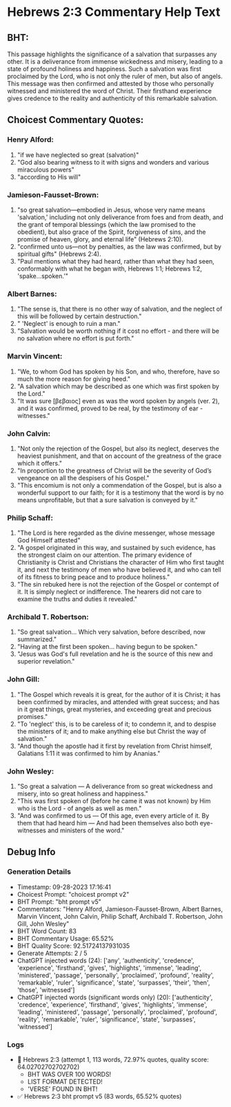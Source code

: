 # Hebrews 2:3 Commentary Help Text

## BHT:
This passage highlights the significance of a salvation that surpasses any other. It is a deliverance from immense wickedness and misery, leading to a state of profound holiness and happiness. Such a salvation was first proclaimed by the Lord, who is not only the ruler of men, but also of angels. This message was then confirmed and attested by those who personally witnessed and ministered the word of Christ. Their firsthand experience gives credence to the reality and authenticity of this remarkable salvation.

## Choicest Commentary Quotes:
### Henry Alford:
1. "if we have neglected so great (salvation)"
2. "God also bearing witness to it with signs and wonders and various miraculous powers"
3. "according to His will"

### Jamieson-Fausset-Brown:
1. "so great salvation—embodied in Jesus, whose very name means 'salvation,' including not only deliverance from foes and from death, and the grant of temporal blessings (which the law promised to the obedient), but also grace of the Spirit, forgiveness of sins, and the promise of heaven, glory, and eternal life" (Hebrews 2:10).
2. "confirmed unto us—not by penalties, as the law was confirmed, but by spiritual gifts" (Hebrews 2:4).
3. "Paul mentions what they had heard, rather than what they had seen, conformably with what he began with, Hebrews 1:1; Hebrews 1:2, 'spake...spoken.'"

### Albert Barnes:
1. "The sense is, that there is no other way of salvation, and the neglect of this will be followed by certain destruction."
2. " 'Neglect' is enough to ruin a man."
3. "Salvation would be worth nothing if it cost no effort - and there will be no salvation where no effort is put forth."

### Marvin Vincent:
1. "We, to whom God has spoken by his Son, and who, therefore, have so much the more reason for giving heed."
2. "A salvation which may be described as one which was first spoken by the Lord."
3. "It was sure [βεβαιος] even as was the word spoken by angels (ver. 2), and it was confirmed, proved to be real, by the testimony of ear - witnesses."

### John Calvin:
1. "Not only the rejection of the Gospel, but also its neglect, deserves the heaviest punishment, and that on account of the greatness of the grace which it offers." 
2. "In proportion to the greatness of Christ will be the severity of God’s vengeance on all the despisers of his Gospel."
3. "This encomium is not only a commendation of the Gospel, but is also a wonderful support to our faith; for it is a testimony that the word is by no means unprofitable, but that a sure salvation is conveyed by it."

### Philip Schaff:
1. "The Lord is here regarded as the divine messenger, whose message God Himself attested" 
2. "A gospel originated in this way, and sustained by such evidence, has the strongest claim on our attention. The primary evidence of Christianity is Christ and Christians the character of Him who first taught it, and next the testimony of men who have believed it, and who can tell of its fitness to bring peace and to produce holiness."
3. "The sin rebuked here is not the rejection of the Gospel or contempt of it. It is simply neglect or indifference. The hearers did not care to examine the truths and duties it revealed."

### Archibald T. Robertson:
1. "So great salvation... Which very salvation, before described, now summarized." 
2. "Having at the first been spoken... having begun to be spoken." 
3. "Jesus was God's full revelation and he is the source of this new and superior revelation."

### John Gill:
1. "The Gospel which reveals it is great, for the author of it is Christ; it has been confirmed by miracles, and attended with great success; and has in it great things, great mysteries, and exceeding great and precious promises."
2. "To 'neglect' this, is to be careless of it; to condemn it, and to despise the ministers of it; and to make anything else but Christ the way of salvation."
3. "And though the apostle had it first by revelation from Christ himself, Galatians 1:11 it was confirmed to him by Ananias."

### John Wesley:
1. "So great a salvation — A deliverance from so great wickedness and misery, into so great holiness and happiness."
2. "This was first spoken of (before he came it was not known) by Him who is the Lord - of angels as well as men."
3. "And was confirmed to us — Of this age, even every article of it. By them that had heard him — And had been themselves also both eye-witnesses and ministers of the word."


## Debug Info
### Generation Details
- Timestamp: 09-28-2023 17:16:41
- Choicest Prompt: "choicest prompt v2"
- BHT Prompt: "bht prompt v5"
- Commentators: "Henry Alford, Jamieson-Fausset-Brown, Albert Barnes, Marvin Vincent, John Calvin, Philip Schaff, Archibald T. Robertson, John Gill, John Wesley"
- BHT Word Count: 83
- BHT Commentary Usage: 65.52%
- BHT Quality Score: 92.51724137931035
- Generate Attempts: 2 / 5
- ChatGPT injected words (24):
	['any', 'authenticity', 'credence', 'experience', 'firsthand', 'gives', 'highlights', 'immense', 'leading', 'ministered', 'passage', 'personally', 'proclaimed', 'profound', 'reality', 'remarkable', 'ruler', 'significance', 'state', 'surpasses', 'their', 'then', 'those', 'witnessed']
- ChatGPT injected words (significant words only) (20):
	['authenticity', 'credence', 'experience', 'firsthand', 'gives', 'highlights', 'immense', 'leading', 'ministered', 'passage', 'personally', 'proclaimed', 'profound', 'reality', 'remarkable', 'ruler', 'significance', 'state', 'surpasses', 'witnessed']

### Logs
- 🔄 Hebrews 2:3 (attempt 1, 113 words, 72.97% quotes, quality score: 64.02702702702702) 
	- BHT WAS OVER 100 WORDS! 
	- LIST FORMAT DETECTED! 
	- 'VERSE' FOUND IN BHT!
- ✅ Hebrews 2:3 bht prompt v5 (83 words, 65.52% quotes)